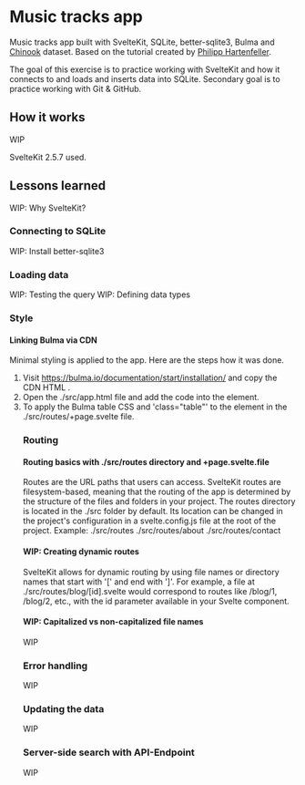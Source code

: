 # Music tracks app

Music tracks app built with SvelteKit, SQLite, better-sqlite3, Bulma and [Chinook](https://www.sqlitetutorial.net/sqlite-sample-database/) dataset. Based on the tutorial created by [Philipp Hartenfeller](https://youtu.be/iO4VUbQ6ua4?si=PF23N6uMB0VBU05U).

The goal of this exercise is to practice working with SvelteKit and how it connects to and loads and inserts data into SQLite. Secondary goal is to practice working with Git & GitHub.

## How it works
WIP

SvelteKit 2.5.7 used.

## Lessons learned
WIP: Why SvelteKit?


### Connecting to SQLite
WIP: Install better-sqlite3

### Loading data
WIP: Testing the query
WIP: Defining data types 

### Style

#### Linking Bulma via CDN

Minimal styling is applied to the app. Here are the steps how it was done.
1. Visit https://bulma.io/documentation/start/installation/ and copy the CDN HTML <link>.
2. Open the ./src/app.html file and add the code into the <head> element.
3. To apply the Bulma table CSS and 'class="table"' to the <table> element in the ./src/routes/+page.svelte file. 

### Routing

#### Routing basics with ./src/routes directory and +page.svelte.file
Routes are the URL paths that users can access. SvelteKit routes are filesystem-based, meaning that the routing of the app is determined by the structure of the files and folders in your project. The routes directory is located in the ./src folder by default. Its location can be changed in the project's configuration in a svelte.config.js file at the root of the project. Example:
./src/routes
./src/routes/about
./src/routes/contact

#### WIP: Creating dynamic routes
SvelteKit allows for dynamic routing by using file names or directory names that start with '[' and end with ']'. For example, a file at ./src/routes/blog/[id].svelte would correspond to routes like /blog/1, /blog/2, etc., with the id parameter available in your Svelte component.

#### WIP: Capitalized vs non-capitalized file names
WIP

### Error handling
WIP

### Updating the data
WIP

### Server-side search with API-Endpoint
WIP